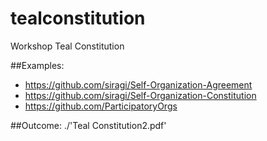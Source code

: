 # tealconstitution
Workshop Teal Constitution

##Examples:
- https://github.com/siragi/Self-Organization-Agreement
- https://github.com/siragi/Self-Organization-Constitution
- https://github.com/ParticipatoryOrgs

##Outcome:
./'Teal Constitution2.pdf'
